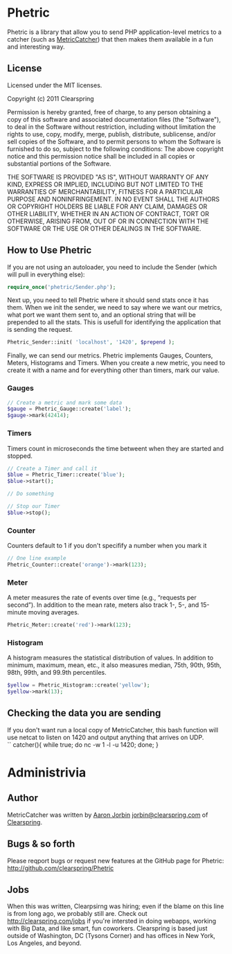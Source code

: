 
# Phetric

Phetric is a library that allow you to send PHP application-level metrics to a
catcher (such as [MetricCatcher](https://github.com/clearspring/MetricCatcher))
that then makes them available in a fun and interesting way.

## License

Licensed under the MIT licenses.

Copyright (c) 2011 Clearspring

Permission is hereby granted, free of charge, to any person obtaining a copy of
this software and associated documentation files (the "Software"), to deal in
the Software without restriction, including without limitation the rights to
use, copy, modify, merge, publish, distribute, sublicense, and/or sell copies of
the Software, and to permit persons to whom the Software is furnished to do so,
subject to the following conditions: The above copyright notice and this
permission notice shall be included in all copies or substantial portions of the
Software.

THE SOFTWARE IS PROVIDED "AS IS", WITHOUT WARRANTY OF ANY KIND, EXPRESS OR
IMPLIED, INCLUDING BUT NOT LIMITED TO THE WARRANTIES OF MERCHANTABILITY, FITNESS
FOR A PARTICULAR PURPOSE AND NONINFRINGEMENT. IN NO EVENT SHALL THE AUTHORS OR
COPYRIGHT HOLDERS BE LIABLE FOR ANY CLAIM, DAMAGES OR OTHER LIABILITY, WHETHER
IN AN ACTION OF CONTRACT, TORT OR OTHERWISE, ARISING FROM, OUT OF OR IN
CONNECTION WITH THE SOFTWARE OR THE USE OR OTHER DEALINGS IN THE SOFTWARE.


## How to Use Phetric

If you are not using an autoloader, you need to include the Sender (which will
pull in everything else):

```php
require_once('phetric/Sender.php');
```

Next up, you need to tell Phetric where it should send stats once it has them.
When we init the sender, we need to say where we want our metrics, what port we
want them sent to, and an optional string that will be prepended to all the
stats.  This is usefull for identifying the application that is sending the
request.

```php
Phetric_Sender::init( 'localhost', '1420', $prepend );
```

Finally, we can send our metrics.  Phetric implements Gauges, Counters, Meters,
Histograms and Timers.  When you create a new metric, you need to create it with
a name and for everything other than timers, mark our value.


### Gauges

```php
// Create a metric and mark some data
$gauge = Phetric_Gauge::create('label');
$gauge->mark(42414);
```

### Timers

Timers count in microseconds the time betweent when they are started and
stopped.

```php
// Create a Timer and call it
$blue = Phetric_Timer::create('blue');
$blue->start();

// Do something

// Stop our Timer
$blue->stop();
```

### Counter

Counters default to 1 if you don't specifify a number when you mark it

```php
// One line example
Phetric_Counter::create('orange')->mark(123);
```

### Meter

A meter measures the rate of events over time (e.g., “requests per
second”). In addition to the mean rate, meters also track 1-, 5-, and 15-minute
moving averages.

```php
Phetric_Meter::create('red')->mark(123);
```

### Histogram

A histogram measures the statistical distribution of values. In
addition to minimum, maximum, mean, etc., it also measures median, 75th, 90th,
95th, 98th, 99th, and 99.9th percentiles.

```php
$yellow = Phetric_Histogram::create('yellow');
$yellow->mark(13);
```

## Checking the data you are sending

If you don't want run a local copy of MetricCatcher, this bash function will use netcat to listen on 1420 and output anything that arrives on UDP.   
``
catcher(){
    while true;
    do
        nc -w 1 -l -u 1420;
    done;
}


# Administrivia

## Author

MetricCatcher was written by [Aaron Jorbin](http://aaron.jorb.in)
<jorbin@clearspring.com> of [Clearspring](http://clearspring.com).

## Bugs & so forth

Please reqport bugs or request new features at the GitHub page for
Phetric: http://github.com/clearspring/Phetric

## Jobs

When this was written, Clearpsirng was hiring; even if the blame on this line is
from long ago, we probably still are.  Check out http://clearspring.com/jobs if
you're intersted in doing webapps, working with Big Data, and like smart, fun
coworkers.  Clearspring is based just outside of Washington, DC (Tysons Corner)
and has offices in New York, Los Angeles, and beyond.


